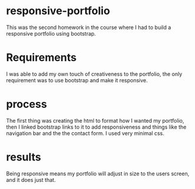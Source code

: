 # responsive-portfolio

This was the second homework in the course where I had to build a responsive portfolio using bootstrap. 

# Requirements

I was able to add my own touch of creativeness to the portfolio, the only requirement was to use bootstrap and make it responsive.

# process

The first thing was creating the html to format how I wanted my portfolio, then I linked bootstrap links to it to add responsiveness and things like the navigation bar and the the contact form. I used very minimal css.

# results

Being responsive means my portfolio will adjust in size to the users screen, and it does just that.